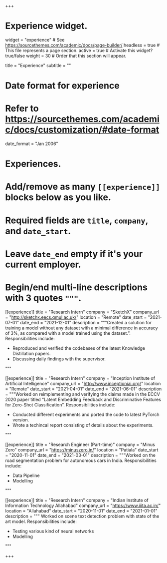 +++
# Experience widget.
widget = "experience"  # See https://sourcethemes.com/academic/docs/page-builder/
headless = true  # This file represents a page section.
active = true  # Activate this widget? true/false
weight = 30  # Order that this section will appear.

title = "Experience"
subtitle = ""

# Date format for experience
#   Refer to https://sourcethemes.com/academic/docs/customization/#date-format
date_format = "Jan 2006"

# Experiences.
#   Add/remove as many `[[experience]]` blocks below as you like.
#   Required fields are `title`, `company`, and `date_start`.
#   Leave `date_end` empty if it's your current employer.
#   Begin/end multi-line descriptions with 3 quotes `"""`.

[[experience]]
  title = "Research Intern"
  company = "SketchX"
  company_url = "http://sketchx.eecs.qmul.ac.uk/"
  location = "Remote"
  date_start = "2021-07-01"
  date_end = "2021-12-01"
  description = """Created a solution for training a model without any dataset with a minimal difference in accuracy of 3%, as compared with a model trained using the dataset.”.
  Responsibilities include:
  
  * Reproduced and verified the codebases of the latest Knowledge Distillation papers.
  * Discussing daily findings with the supervisor.

  """

[[experience]]
  title = "Research Intern"
  company = "Inception Institute of Artificial Intelligence"
  company_url = "http://www.inceptioniai.org/"
  location = "Remote"
  date_start = "2021-04-01"
  date_end = "2021-06-01"
  description = """Worked on reimplementing and verifying the claims made in the ECCV 2020 paper titled “Latent Embedding Feedback and Discriminative Features for Zero-Shot Classification”.
  Responsibilities include:
  
  * Conducted different experiments and ported the code to latest PyTorch version.
  * Wrote a techincal report consisting of details about the experiments.

  """

[[experience]]
  title = "Research Engineer (Part-time)"
  company = "Minus Zero"
  company_url = "https://minuszero.in/"
  location = "Patiala"
  date_start = "2020-11-01"
  date_end = "2021-03-01"
  description = """Worked on the road segmentation problem for autonomous cars in India.
  Responsibilities include:
  
  * Data Pipeline
  * Modelling

  """

[[experience]]
  title = "Research Intern"
  company = "Indian Institute of Information Technology Allahabad"
  company_url = "https://www.iiita.ac.in/"
  location = "Allahabad"
  date_start = "2020-11-01"
  date_end = "2021-01-01"
  description = """ Worked on scene text detection problem with state of the art model.
  Responsibilities include:
  
  * Testing various kind of neural networks
  * Modelling

  """

+++
